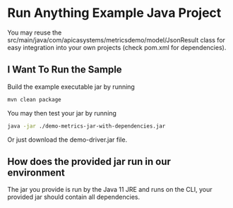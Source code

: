 # Run Anything Example Java Project

You may reuse the src/main/java/com/apicasystems/metricsdemo/model/JsonResult class for easy integration into your own projects (check pom.xml for dependencies).


## I Want To Run the Sample
Build the example executable jar by running

```bash
mvn clean package
```

You may then test your jar by running

```bash
java -jar ./demo-metrics-jar-with-dependencies.jar
```

Or just download the demo-driver.jar file.

## How does the provided jar run in our environment
The jar you provide is run by the Java 11 JRE and runs on the CLI, your provided jar should contain all dependencies.

